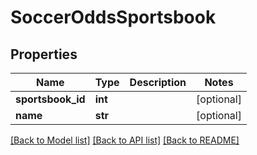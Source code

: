 # SoccerOddsSportsbook

## Properties
Name | Type | Description | Notes
------------ | ------------- | ------------- | -------------
**sportsbook_id** | **int** |  | [optional] 
**name** | **str** |  | [optional] 

[[Back to Model list]](../README.md#documentation-for-models) [[Back to API list]](../README.md#documentation-for-api-endpoints) [[Back to README]](../README.md)

